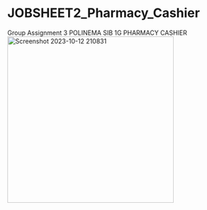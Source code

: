 # JOBSHEET2_Pharmacy_Cashier
Group Assignment 3 POLINEMA SIB 1G
PHARMACY CASHIER 
<img width="375" alt="Screenshot 2023-10-12 210831" src="https://github.com/apip2pipp/Pharmacy_Cashier_SIB1G/assets/111258933/c4dfc78e-88d5-477c-87ab-be5241407721">
